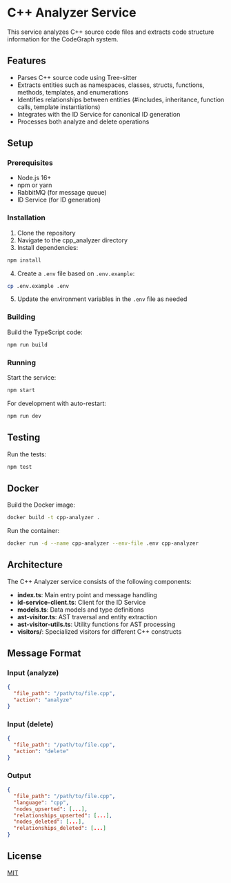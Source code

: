 # C++ Analyzer Service

This service analyzes C++ source code files and extracts code structure information for the CodeGraph system.

## Features

- Parses C++ source code using Tree-sitter
- Extracts entities such as namespaces, classes, structs, functions, methods, templates, and enumerations
- Identifies relationships between entities (#includes, inheritance, function calls, template instantiations)
- Integrates with the ID Service for canonical ID generation
- Processes both analyze and delete operations

## Setup

### Prerequisites

- Node.js 16+
- npm or yarn
- RabbitMQ (for message queue)
- ID Service (for ID generation)

### Installation

1. Clone the repository
2. Navigate to the cpp_analyzer directory
3. Install dependencies:

```bash
npm install
```

4. Create a `.env` file based on `.env.example`:

```bash
cp .env.example .env
```

5. Update the environment variables in the `.env` file as needed

### Building

Build the TypeScript code:

```bash
npm run build
```

### Running

Start the service:

```bash
npm start
```

For development with auto-restart:

```bash
npm run dev
```

## Testing

Run the tests:

```bash
npm test
```

## Docker

Build the Docker image:

```bash
docker build -t cpp-analyzer .
```

Run the container:

```bash
docker run -d --name cpp-analyzer --env-file .env cpp-analyzer
```

## Architecture

The C++ Analyzer service consists of the following components:

- **index.ts**: Main entry point and message handling
- **id-service-client.ts**: Client for the ID Service
- **models.ts**: Data models and type definitions
- **ast-visitor.ts**: AST traversal and entity extraction
- **ast-visitor-utils.ts**: Utility functions for AST processing
- **visitors/**: Specialized visitors for different C++ constructs

## Message Format

### Input (analyze)

```json
{
  "file_path": "/path/to/file.cpp",
  "action": "analyze"
}
```

### Input (delete)

```json
{
  "file_path": "/path/to/file.cpp",
  "action": "delete"
}
```

### Output

```json
{
  "file_path": "/path/to/file.cpp",
  "language": "cpp",
  "nodes_upserted": [...],
  "relationships_upserted": [...],
  "nodes_deleted": [...],
  "relationships_deleted": [...]
}
```

## License

[MIT](LICENSE)